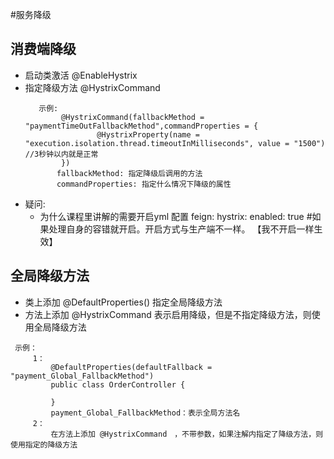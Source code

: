#服务降级
 ## 消费端降级
 * 启动类激活 @EnableHystrix
 * 指定降级方法 @HystrixCommand
     ```
        示例: 
             @HystrixCommand(fallbackMethod = "paymentTimeOutFallbackMethod",commandProperties = {
                     @HystrixProperty(name = "execution.isolation.thread.timeoutInMilliseconds", value = "1500")  //3秒钟以内就是正常
             })
            fallbackMethod: 指定降级后调用的方法
            commandProperties: 指定什么情况下降级的属性
 * 疑问:
    * 为什么课程里讲解的需要开启yml 配置
        feign:
          hystrix:
            enabled: true #如果处理自身的容错就开启。开启方式与生产端不一样。
      【我不开启一样生效】 
      
 ##  全局降级方法
   * 类上添加 @DefaultProperties() 指定全局降级方法
   * 方法上添加 @HystrixCommand 表示启用降级，但是不指定降级方法，则使用全局降级方法
   ```
    示例：
        1：
            @DefaultProperties(defaultFallback = "payment_Global_FallbackMethod")
            public class OrderController {
            
            }
            payment_Global_FallbackMethod：表示全局方法名
        2：
            在方法上添加 @HystrixCommand　，不带参数，如果注解内指定了降级方法，则使用指定的降级方法
